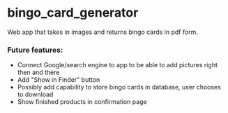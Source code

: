 # bingo_card_generator
Web app that takes in images and returns bingo cards in pdf form.

### Future features:
* Connect Google/search engine to app to be able to add pictures right then and there 
* Add "Show in Finder" button
* Possibly add capability to store bingo cards in database, user chooses to download 
* Show finished products in confirmation page
